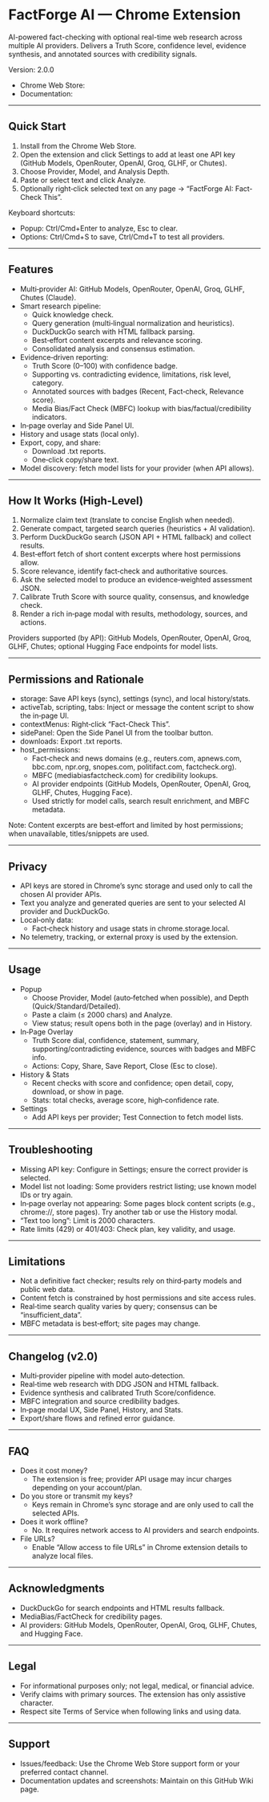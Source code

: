 # FactForge AI — Chrome Extension

AI-powered fact-checking with optional real-time web research across multiple AI providers. Delivers a Truth Score, confidence level, evidence synthesis, and annotated sources with credibility signals.

Version: 2.0.0

- Chrome Web Store: 
- Documentation: 

---

## Quick Start

1) Install from the Chrome Web Store.
2) Open the extension and click Settings to add at least one API key (GitHub Models, OpenRouter, OpenAI, Groq, GLHF, or Chutes).
3) Choose Provider, Model, and Analysis Depth.
4) Paste or select text and click Analyze.
5) Optionally right‑click selected text on any page → “FactForge AI: Fact-Check This”.

Keyboard shortcuts:
- Popup: Ctrl/Cmd+Enter to analyze, Esc to clear.
- Options: Ctrl/Cmd+S to save, Ctrl/Cmd+T to test all providers.

---

## Features

- Multi‑provider AI: GitHub Models, OpenRouter, OpenAI, Groq, GLHF, Chutes (Claude).
- Smart research pipeline:
  - Quick knowledge check.
  - Query generation (multi‑lingual normalization and heuristics).
  - DuckDuckGo search with HTML fallback parsing.
  - Best‑effort content excerpts and relevance scoring.
  - Consolidated analysis and consensus estimation.
- Evidence‑driven reporting:
  - Truth Score (0–100) with confidence badge.
  - Supporting vs. contradicting evidence, limitations, risk level, category.
  - Annotated sources with badges (Recent, Fact‑check, Relevance score).
  - Media Bias/Fact Check (MBFC) lookup with bias/factual/credibility indicators.
- In‑page overlay and Side Panel UI.
- History and usage stats (local only).
- Export, copy, and share:
  - Download .txt reports.
  - One‑click copy/share text.
- Model discovery: fetch model lists for your provider (when API allows).

---

## How It Works (High‑Level)

1) Normalize claim text (translate to concise English when needed).
2) Generate compact, targeted search queries (heuristics + AI validation).
3) Perform DuckDuckGo search (JSON API + HTML fallback) and collect results.
4) Best‑effort fetch of short content excerpts where host permissions allow.
5) Score relevance, identify fact‑check and authoritative sources.
6) Ask the selected model to produce an evidence‑weighted assessment JSON.
7) Calibrate Truth Score with source quality, consensus, and knowledge check.
8) Render a rich in‑page modal with results, methodology, sources, and actions.

Providers supported (by API): GitHub Models, OpenRouter, OpenAI, Groq, GLHF, Chutes; optional Hugging Face endpoints for model lists.

---

## Permissions and Rationale

- storage: Save API keys (sync), settings (sync), and local history/stats.
- activeTab, scripting, tabs: Inject or message the content script to show the in‑page UI.
- contextMenus: Right‑click “Fact-Check This”.
- sidePanel: Open the Side Panel UI from the toolbar button.
- downloads: Export .txt reports.
- host_permissions:
  - Fact‑check and news domains (e.g., reuters.com, apnews.com, bbc.com, npr.org, snopes.com, politifact.com, factcheck.org).
  - MBFC (mediabiasfactcheck.com) for credibility lookups.
  - AI provider endpoints (GitHub Models, OpenRouter, OpenAI, Groq, GLHF, Chutes, Hugging Face).
  - Used strictly for model calls, search result enrichment, and MBFC metadata.

Note: Content excerpts are best‑effort and limited by host permissions; when unavailable, titles/snippets are used.

---

## Privacy

- API keys are stored in Chrome’s sync storage and used only to call the chosen AI provider APIs.
- Text you analyze and generated queries are sent to your selected AI provider and DuckDuckGo.
- Local‑only data:
  - Fact‑check history and usage stats in chrome.storage.local.
- No telemetry, tracking, or external proxy is used by the extension.

---

## Usage

- Popup
  - Choose Provider, Model (auto‑fetched when possible), and Depth (Quick/Standard/Detailed).
  - Paste a claim (≤ 2000 chars) and Analyze.
  - View status; result opens both in the page (overlay) and in History.
- In‑Page Overlay
  - Truth Score dial, confidence, statement, summary, supporting/contradicting evidence, sources with badges and MBFC info.
  - Actions: Copy, Share, Save Report, Close (Esc to close).
- History & Stats
  - Recent checks with score and confidence; open detail, copy, download, or show in page.
  - Stats: total checks, average score, high‑confidence rate.
- Settings
  - Add API keys per provider; Test Connection to fetch model lists.

---

## Troubleshooting

- Missing API key: Configure in Settings; ensure the correct provider is selected.
- Model list not loading: Some providers restrict listing; use known model IDs or try again.
- In‑page overlay not appearing: Some pages block content scripts (e.g., chrome://, store pages). Try another tab or use the History modal.
- “Text too long”: Limit is 2000 characters.
- Rate limits (429) or 401/403: Check plan, key validity, and usage.

---

## Limitations

- Not a definitive fact checker; results rely on third‑party models and public web data.
- Content fetch is constrained by host permissions and site access rules.
- Real‑time search quality varies by query; consensus can be “insufficient_data”.
- MBFC metadata is best‑effort; site pages may change.

---

## Changelog (v2.0)

- Multi‑provider pipeline with model auto‑detection.
- Real‑time web research with DDG JSON and HTML fallback.
- Evidence synthesis and calibrated Truth Score/confidence.
- MBFC integration and source credibility badges.
- In‑page modal UX, Side Panel, History, and Stats.
- Export/share flows and refined error guidance.

---

## FAQ

- Does it cost money?
  - The extension is free; provider API usage may incur charges depending on your account/plan.
- Do you store or transmit my keys?
  - Keys remain in Chrome’s sync storage and are only used to call the selected APIs.
- Does it work offline?
  - No. It requires network access to AI providers and search endpoints.
- File URLs?
  - Enable “Allow access to file URLs” in Chrome extension details to analyze local files.

---

## Acknowledgments

- DuckDuckGo for search endpoints and HTML results fallback.
- MediaBias/FactCheck for credibility pages.
- AI providers: GitHub Models, OpenRouter, OpenAI, Groq, GLHF, Chutes, and Hugging Face.

---

## Legal

- For informational purposes only; not legal, medical, or financial advice.
- Verify claims with primary sources. The extension has only assistive character.
- Respect site Terms of Service when following links and using data.

---

## Support

- Issues/feedback: Use the Chrome Web Store support form or your preferred contact channel.
- Documentation updates and screenshots: Maintain on this GitHub Wiki page.
